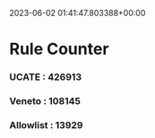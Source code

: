 2023-06-02 01:41:47.803388+00:00
# Rule Counter 
 ### UCATE : 426913

 ### Veneto : 108145

 ### Allowlist : 13929